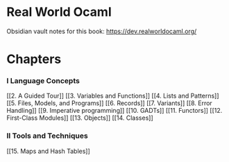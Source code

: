 # Real World Ocaml

Obsidian vault notes for this book:
https://dev.realworldocaml.org/

# Chapters
### I Language Concepts
[[2. A Guided Tour]]
[[3. Variables and Functions]]
[[4. Lists and Patterns]]
[[5. Files, Models, and Programs]]
[[6. Records]]
[[7. Variants]]
[[8. Error Handling]]
[[9. Imperative programming]]
[[10. GADTs]]
[[11. Functors]]
[[12. First-Class Modules]]
[[13. Objects]]
[[14. Classes]]

### II Tools and Techniques
[[15. Maps and Hash Tables]]

